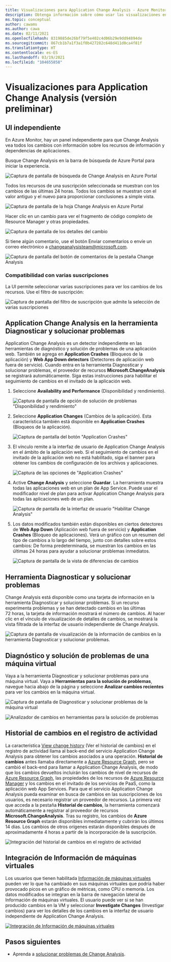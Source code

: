 ```yaml
---
title: Visualizaciones para Application Change Analysis - Azure Monitor
description: Obtenga información sobre cómo usar las visualizaciones en Application Change Analysis en Azure Monitor.
ms.topic: conceptual
author: cawams
ms.author: cawa
ms.date: 02/11/2021
ms.openlocfilehash: 8319885de26bf79f5e402c4d06b29e9dd94894de
ms.sourcegitcommit: 867cb1b7a1f3a1f0b427282c648d411d0ca4f81f
ms.translationtype: HT
ms.contentlocale: es-ES
ms.lasthandoff: 03/19/2021
ms.locfileid: "104655858"
---
```

# <a name="visualizations-for-application-change-analysis-preview"></a>Visualizaciones para Application Change Analysis (versión preliminar)

## <a name="standalone-ui"></a>UI independiente

En Azure Monitor, hay un panel independiente para que Change Analysis vea todos los cambios con información sobre los recursos de información y dependencias de aplicaciones.

Busque Change Analysis en la barra de búsqueda de Azure Portal para iniciar la experiencia.

![Captura de pantalla de búsqueda de Change Analysis en Azure Portal](./media/change-analysis/search-change-analysis.png)

Todos los recursos de una suscripción seleccionada se muestran con los cambios de las últimas 24 horas. Todos los cambios se muestran con el valor antiguo y el nuevo para proporcionar conclusiones a simple vista.

![Captura de pantalla de la hoja Change Analysis en Azure Portal](./media/change-analysis/change-analysis-standalone-blade.png)

Hacer clic en un cambio para ver el fragmento de código completo de Resource Manager y otras propiedades.

![Captura de pantalla de los detalles del cambio](./media/change-analysis/change-details.png)

Si tiene algún comentario, use el botón Enviar comentarios o envíe un correo electrónico a changeanalysisteam@microsoft.com.

![Captura de pantalla del botón de comentarios de la pestaña Change Analysis](./media/change-analysis/change-analysis-feedback.png)

### <a name="multiple-subscription-support"></a>Compatibilidad con varias suscripciones

La UI permite seleccionar varias suscripciones para ver los cambios de los recursos. Use el filtro de suscripción:

![Captura de pantalla del filtro de suscripción que admite la selección de varias suscripciones](./media/change-analysis/multiple-subscriptions-support.png)


## <a name="application-change-analysis-in-the-diagnose-and-solve-problems-tool"></a>Application Change Analysis en la herramienta Diagnosticar y solucionar problemas

Application Change Analysis es un detector independiente en las herramientas de diagnóstico y solución de problemas de una aplicación web. También se agrega en **Application Crashes** (Bloqueos de la aplicación) y **Web App Down detectors** (Detectores de aplicación web fuera de servicio). Cuando entra en la herramienta Diagnosticar y solucionar problemas, el proveedor de recursos **Microsoft.ChangeAnalysis** se registrará automáticamente. Siga estas instrucciones para habilitar el seguimiento de cambios en el invitado de la aplicación web.

1. Seleccione **Availability and Performance** (Disponibilidad y rendimiento).

    ![Captura de pantalla de opción de solución de problemas "Disponibilidad y rendimiento"](./media/change-analysis/availability-and-performance.png)

2. Seleccione **Application Changes** (Cambios de la aplicación). Esta característica también está disponible en **Application Crashes** (Bloqueos de la aplicación).

   ![Captura de pantalla del botón "Application Crashes"](./media/change-analysis/application-changes.png)

3. El vínculo remite a la interfaz de usuario de Application Change Analysis en el ámbito de la aplicación web. Si el seguimiento de cambios en el invitado de la aplicación web no está habilitado, siga el banner para obtener los cambios de configuración de los archivos y aplicaciones.

   ![Captura de las opciones de "Application Crashes"](./media/change-analysis/enable-changeanalysis.png)

4. Active **Change Analysis** y seleccione **Guardar**. La herramienta muestra todas las aplicaciones web en un plan de App Service. Puede usar el modificador nivel de plan para activar Application Change Analysis para todas las aplicaciones web de un plan.

    ![Captura de pantalla de la interfaz de usuario "Habilitar Change Analysis"](./media/change-analysis/change-analysis-on.png)

5. Los datos modificados también están disponibles en ciertos detectores de **Web App Down** (Aplicación web fuera de servicio) y **Application Crashes** (Bloqueo de aplicaciones). Verá un gráfico con un resumen del tipo de cambios a lo largo del tiempo, junto con detalles sobre estos cambios: De forma predeterminada, se muestran los cambios en las últimas 24 horas para ayudar a solucionar problemas inmediatos.

     ![Captura de pantalla de la vista de diferencias de cambios](./media/change-analysis/change-view.png)

## <a name="diagnose-and-solve-problems-tool"></a>Herramienta Diagnosticar y solucionar problemas
Change Analysis está disponible como una tarjeta de información en la herramienta Diagnosticar y solucionar problemas. Si un recurso experimenta problemas y se han detectado cambios en las últimas 72 horas, la tarjeta de información mostrará el número de cambios. Al hacer clic en el vínculo de visualización de detalles de cambios, se mostrará la vista filtrada de la interfaz de usuario independiente de Change Analysis.

![Captura de pantalla de visualización de la información de cambios en la herramienta Diagnosticar y solucionar problemas.](./media/change-analysis/change-insight-diagnose-and-solve.png)



## <a name="virtual-machine-diagnose-and-solve-problems"></a>Diagnóstico y solución de problemas de una máquina virtual

Vaya a la herramienta Diagnosticar y solucionar problemas para una máquina virtual.  Vaya a **Herramientas para la solución de problemas**, navegue hacia abajo de la página y seleccione **Analizar cambios recientes** para ver los cambios en la máquina virtual.

![Captura de pantalla de Diagnosticar y solucionar problemas de la máquina virtual](./media/change-analysis/vm-dnsp-troubleshootingtools.png)

![Analizador de cambios en herramientas para la solución de problemas](./media/change-analysis/analyze-recent-changes.png)

## <a name="activity-log-change-history"></a>Historial de cambios en el registro de actividad

La característica [View change history](../essentials/activity-log.md#view-change-history) (Ver el historial de cambios) en el registro de actividad llama al back-end del servicio Application Change Analysis para obtener los cambios asociados a una operación. **Historial de cambios** antes llamaba directamente a [Azure Resource Graph](../../governance/resource-graph/overview.md), pero se cambió el back-end para llamar a Application Change Analysis, de modo que los cambios devueltos incluirán los cambios de nivel de recursos de [Azure Resource Graph](../../governance/resource-graph/overview.md), las propiedades de los recursos de [Azure Resource Manager](../../azure-resource-manager/management/overview.md) y los cambios en el invitado de los servicios de PaaS, como la aplicación web App Services. Para que el servicio Application Change Analysis pueda examinar en busca de cambios en las suscripciones de los usuarios, es necesario registrar un proveedor de recursos. La primera vez que acceda a la pestaña **Historial de cambios**, la herramienta comenzará automáticamente a registrar al proveedor de recursos **Microsoft.ChangeAnalysis**. Tras su registro, los cambios de **Azure Resource Graph** estarán disponibles inmediatamente y cubrirán los últimos 14 días. Los cambios de otros orígenes estarán disponibles después de aproximadamente 4 horas a partir de la incorporación de la suscripción.

![Integración del historial de cambios en el registro de actividad](./media/change-analysis/activity-log-change-history.png)

## <a name="vm-insights-integration"></a>Integración de Información de máquinas virtuales

Los usuarios que tienen habilitada [Información de máquinas virtuales](../vm/vminsights-overview.md) pueden ver lo que ha cambiado en sus máquinas virtuales que podría haber provocado picos en un gráfico de métricas, como CPU o memoria. Los datos modificados se integran en la barra de navegación lateral de Información de máquinas virtuales. El usuario puede ver si se han producido cambios en la VM y seleccionar **Investigate Changes** (Investigar cambios) para ver los detalles de los cambios en la interfaz de usuario independiente de Application Change Analysis.

[![Integración de Información de máquinas virtuales](./media/change-analysis/vm-insights.png)](./media/change-analysis/vm-insights.png#lightbox)

## <a name="next-steps"></a>Pasos siguientes

- Aprenda a [solucionar problemas de Change Analysis](change-analysis-troubleshoot.md).
